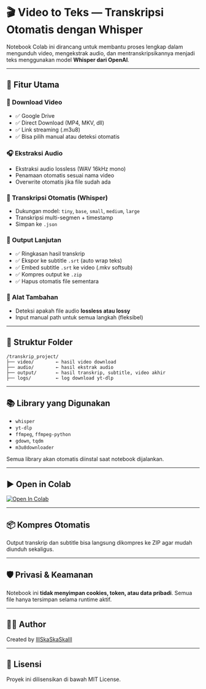 # 🎬 Video to Teks — Transkripsi Otomatis dengan Whisper

Notebook Colab ini dirancang untuk membantu proses lengkap dalam mengunduh video, mengekstrak audio, dan mentranskripsikannya menjadi teks menggunakan model **Whisper dari OpenAI**.

---

## 🚀 Fitur Utama

### 🧩 Download Video
- ✅ Google Drive
- ✅ Direct Download (MP4, MKV, dll)
- ✅ Link streaming (.m3u8)
- ✅ Bisa pilih manual atau deteksi otomatis

### 🎧 Ekstraksi Audio
- Ekstraksi audio lossless (WAV 16kHz mono)
- Penamaan otomatis sesuai nama video
- Overwrite otomatis jika file sudah ada

### 🧠 Transkripsi Otomatis (Whisper)
- Dukungan model: `tiny`, `base`, `small`, `medium`, `large`
- Transkripsi multi-segmen + timestamp
- Simpan ke `.json`

### 📄 Output Lanjutan
- ✅ Ringkasan hasil transkrip
- ✅ Ekspor ke subtitle `.srt` (auto wrap teks)
- ✅ Embed subtitle `.srt` ke video (.mkv softsub)
- ✅ Kompres output ke `.zip`
- ✅ Hapus otomatis file sementara

### 🧪 Alat Tambahan
- Deteksi apakah file audio **lossless atau lossy**
- Input manual path untuk semua langkah (fleksibel)

---

## 📁 Struktur Folder
```
/transkrip_project/
├── video/        ← hasil video download
├── audio/        ← hasil ekstrak audio
├── output/       ← hasil transkrip, subtitle, video akhir
├── logs/         ← log download yt-dlp
```

---

## 📚 Library yang Digunakan
- `whisper`
- `yt-dlp`
- `ffmpeg`, `ffmpeg-python`
- `gdown`, `tqdm`
- `m3u8downloader`

Semua library akan otomatis diinstal saat notebook dijalankan.

---

## ▶️ Open in Colab

[![Open In Colab](https://colab.research.google.com/assets/colab-badge.svg)](https://colab.research.google.com/github/lIlSkaSkaSkalIl/Video-to-Teks/blob/e2a3562961f8fd8ba0d444faab80b0a13c897106/Video%20to%20Teks.ipynb)

---

## 📦 Kompres Otomatis
Output transkrip dan subtitle bisa langsung dikompres ke ZIP agar mudah diunduh sekaligus.

---

## 🛡️ Privasi & Keamanan
Notebook ini **tidak menyimpan cookies, token, atau data pribadi**. Semua file hanya tersimpan selama runtime aktif.

---

## 👨‍💻 Author

Created by [lIlSkaSkaSkalIl](https://github.com/lIlSkaSkaSkalIl/)

---

## 📄 Lisensi

Proyek ini dilisensikan di bawah MIT License.
